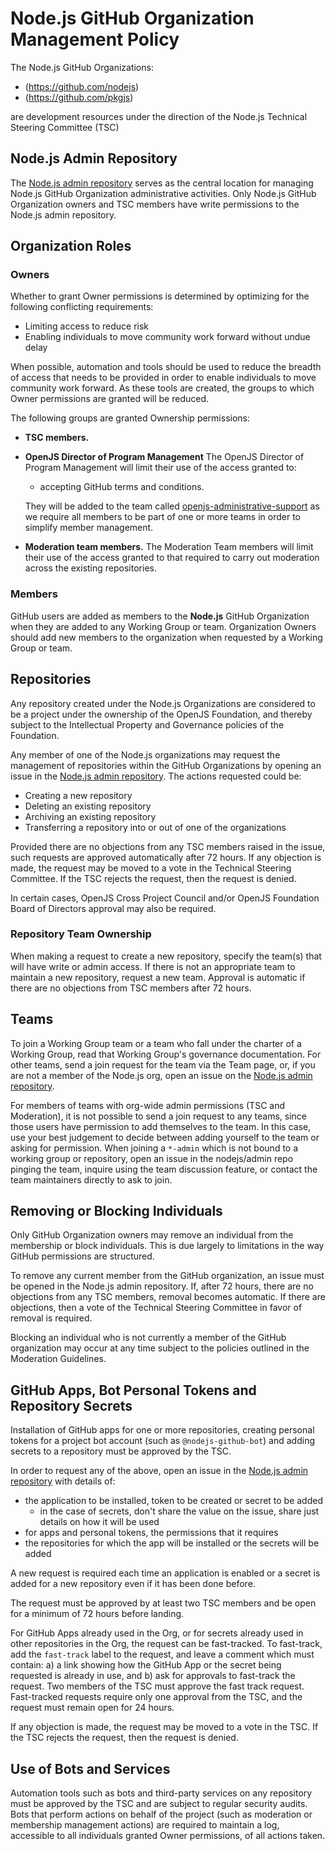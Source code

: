 # Node.js GitHub Organization Management Policy

The Node.js GitHub Organizations:

* (https://github.com/nodejs)
* (https://github.com/pkgjs)

are development resources under the direction
of the Node.js Technical Steering Committee (TSC)

## Node.js Admin Repository

The [Node.js admin repository][nodejs/admin] serves as the
central location for managing Node.js GitHub Organization administrative
activities. Only Node.js GitHub Organization owners and TSC members have write permissions to 
the Node.js admin repository.

## Organization Roles

### Owners

Whether to grant Owner permissions is determined by optimizing
for the following conflicting requirements:

* Limiting access to reduce risk
* Enabling individuals to move community work forward without undue delay

When possible, automation and tools should be used to reduce the breadth of
access that needs to be provided in order to enable individuals to move
community work forward. As these tools are created, the groups to which
Owner permissions are granted will be reduced.

The following groups are granted Ownership permissions:

* **TSC members.**
* **OpenJS Director of Program Management** The OpenJS Director of Program
  Management will limit their use of the access granted to:
  * accepting GitHub terms and conditions.
  
  They will be added to the team called [openjs-administrative-support](https://github.com/orgs/nodejs/teams/openjs-administrative-support) as we require all members to be part of one or more teams in order to simplify
  member management.
* **Moderation team members.** The Moderation Team members
will limit their use of the access granted to that required to carry out
moderation across the existing repositories.

### Members

GitHub users are added as members to the **Node.js** GitHub Organization when they
are added to any Working Group or team. Organization Owners should add new
members to the organization when requested by a Working Group or team.

## Repositories

Any repository created under the Node.js Organizations are considered to be
a project under the ownership of the OpenJS Foundation, and thereby subject
to the Intellectual Property and Governance policies of the Foundation.

Any member of one of the Node.js  organizations may request the management
of repositories within the GitHub Organizations by opening an issue in the
[Node.js admin repository][nodejs/admin]. The actions requested could be:

- Creating a new repository
- Deleting an existing repository
- Archiving an existing repository
- Transferring a repository into or out of one of the organizations

Provided there are no objections from any TSC members raised in
the issue, such requests are approved automatically after 72 hours. If any
objection is made, the request may be moved to a vote in the
Technical Steering Committee. If the TSC rejects the request, then the request is denied.

In certain cases, OpenJS Cross Project Council and/or OpenJS Foundation Board
of Directors approval may also be required.

### Repository Team Ownership

When making a request to create a new repository, specify the team(s) that will
have write or admin access. If there is not an appropriate team to maintain a
new repository, request a new team. Approval is automatic if there are no
objections from TSC members after 72 hours.

## Teams

To join a Working Group team or a team who fall under the charter of a Working
Group, read that Working Group's governance documentation. For other teams, send
a join request for the team via the Team page, or, if you are not a member of
the Node.js org, open an issue on the [Node.js admin repository][nodejs/admin].

For members of teams with org-wide admin permissions (TSC and
Moderation), it is not possible to send a join request to any teams, since
those users have permission to add themselves to the team. In this case, use
your best judgement to decide between adding yourself to the team or asking for
permission. When joining a `*-admin` which is not bound to a working group or
repository, open an issue in the nodejs/admin repo pinging the team,
inquire using the team discussion feature, or contact the team maintainers directly to ask
to join.

## Removing or Blocking Individuals

Only GitHub Organization owners may remove an individual from the
membership or block individuals. This is due largely to
limitations in the way GitHub permissions are structured.

To remove any current member from the GitHub organization, an issue must be
opened in the Node.js admin repository. If, after 72 hours, there are no
objections from any TSC members, removal becomes automatic. If there are 
objections, then a vote of the Technical Steering
Committee in favor of removal is required.

Blocking an individual who is not currently a member of the GitHub organization
may occur at any time subject to the policies outlined in the Moderation
Guidelines.

## GitHub Apps, Bot Personal Tokens and Repository Secrets

Installation of GitHub apps for one or more repositories, creating personal
tokens for a project bot account (such as `@nodejs-github-bot`) and adding 
secrets to a repository must be approved by the TSC.

In order to request any of the above, open an issue in the 
[Node.js admin repository][nodejs/admin] with details of:

* the application to be installed, token to be created or secret to be added
  * in the case of secrets, don't share the value on the issue, share just 
    details on how it will be used
* for apps and personal tokens, the permissions that it requires
* the repositories for which the app will be installed or the secrets will be 
  added

A new request is required each time an application is enabled or a secret is 
added for a new repository even if it has been done before.

The request must be approved by at least two TSC members and
be open for a minimum of 72 hours before landing.

For GitHub Apps already used in the Org, or for secrets already used in other
repositories in the Org, the request can be fast-tracked. To fast-track, add
the `fast-track` label to the request, and leave a comment which must contain:
a) a link showing how the GitHub App or the secret being requested is already 
in use, and b) ask for approvals to fast-track the request. Two members of the 
TSC must approve the fast track request. Fast-tracked requests require only
one approval from the TSC, and the request must remain open for 24 hours.


If any objection is made, the request may be moved to a vote in the TSC. 
If the TSC rejects the request, then the request is denied.

## Use of Bots and Services

Automation tools such as bots and third-party services on any repository must
be approved by the TSC and are subject to regular security audits.
Bots that perform actions on behalf of the project (such as moderation or membership
management actions) are required to maintain a log, accessible to all individuals
granted Owner permissions, of all actions taken.

[nodejs/admin]: https://github.com/nodejs/admin
